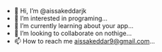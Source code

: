 - 👋 Hi, I’m @aissakeddarjk
- 👀 I’m interested in programing...
- 🌱 I’m currently learning about your app...
- 💞️ I’m looking to collaborate on nothige...
- 📫 How to reach me aissakeddar9@gmail.com...

<!---
aissakeddarjk/aissakeddarjk is a ✨ special ✨ repository because its `README.md` (this file) appears on your GitHub profile.
You can click the Preview link to take a look at your changes.
--->

